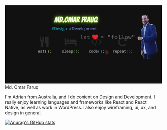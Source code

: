  ![](gitprofile.png)
 Md. Omar Faruq
 
 I'm Adrian from Australia, and I do content on Design and Development. I really enjoy learning languages and frameworks like React and React Native, as well as work in WordPress. I also enjoy wireframing, ui, ux, and design in general.

 [![Anurag's GitHub stats](https://github-readme-stats.vercel.app/api?username=faruqiahmed)](https://github.com/anuraghazra/github-readme-stats)
